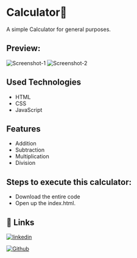 
# Calculator🔢

A simple Calculator for general purposes.

## Preview:
![Screenshot-1](https://user-images.githubusercontent.com/81153926/150968527-f5ff4c8a-7353-4770-ae4a-af2ea0ae7312.png)
![Screenshot-2](https://user-images.githubusercontent.com/81153926/150968556-1cc6f0c9-d2b2-4db2-8ce1-9dbf19be32be.png)

   
## Used Technologies

- HTML
- CSS
- JavaScript

## Features

- Addition
- Subtraction
- Multiplication
- Division


## Steps to execute this calculator:
- Download the entire code  
- Open up the index.html.
## 🔗 Links


[![linkedin](https://img.shields.io/badge/linkedin-0A66C2?style=for-the-badge&logo=linkedin&logoColor=white)](https://www.linkedin.com/in/athira-sasidharan-21a4441b0/)

[![Github](https://img.shields.io/badge/github-0A66C2?style=for-the-badge&logo=github&color=black)](https://github.com/athira4)
